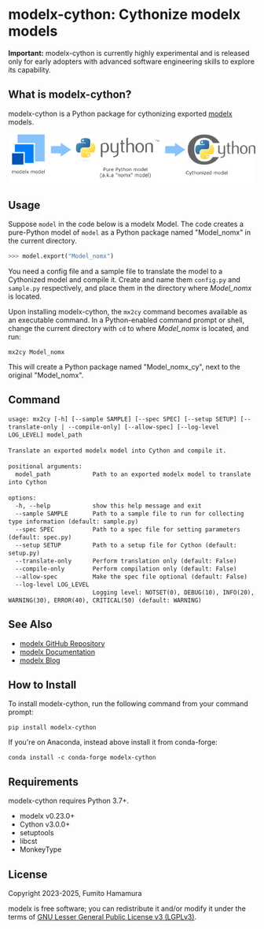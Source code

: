 # modelx-cython: Cythonize modelx models

**Important:**
modelx-cython is currently highly experimental and is released only for early adopters with advanced software engineering skills to explore its capability.

[modelx]:(https://github.com/fumitoh/modelx)

## What is modelx-cython?

modelx-cython is a Python package for cythonizing exported [modelx] models.

![modelx Ecosystem](https://raw.githubusercontent.com/fumitoh/modelx-cython/main/doc/source/images/modelx-ecosystem.png)

## Usage

Suppose `model` in the code below is a modelx Model.
The code creates a pure-Python model of `model` as a Python package named "Model_nomx" in the current directory.

```python
>>> model.export("Model_nomx")
```

You need a config file and a sample file to translate the model to a Cythonized model and compile it. 
Create and name them `config.py` and `sample.py` respectively, and place them in the directory where *Model_nomx* is located.

Upon installing modelx-cython, the `mx2cy` command becomes available as an executable command.
In a Python-enabled command prompt or shell, change the current directory with `cd` to where *Model_nomx* is located, and run:

```
mx2cy Model_nomx
```

This will create a Python package named "Model_nomx_cy", next to the original "Model_nomx".

## Command

```
usage: mx2cy [-h] [--sample SAMPLE] [--spec SPEC] [--setup SETUP] [--translate-only | --compile-only] [--allow-spec] [--log-level LOG_LEVEL] model_path

Translate an exported modelx model into Cython and compile it.

positional arguments:
  model_path            Path to an exported modelx model to translate into Cython

options:
  -h, --help            show this help message and exit
  --sample SAMPLE       Path to a sample file to run for collecting type information (default: sample.py)
  --spec SPEC           Path to a spec file for setting parameters (default: spec.py)
  --setup SETUP         Path to a setup file for Cython (default: setup.py)
  --translate-only      Perform translation only (default: False)
  --compile-only        Perform compilation only (default: False)
  --allow-spec          Make the spec file optional (default: False)
  --log-level LOG_LEVEL
                        Logging level: NOTSET(0), DEBUG(10), INFO(20), WARNING(30), ERROR(40), CRITICAL(50) (default: WARNING)
```

## See Also

* [modelx GitHub Repository](https://github.com/fumitoh/modelx)
* [modelx Documentation](https://docs.modelx.io)
* [modelx Blog](https://modelx.io/allposts)

## How to Install

To install modelx-cython, run the following command from your command prompt:

```
pip install modelx-cython
```

If you're on Anaconda, instead above install it from conda-forge:

```
conda install -c conda-forge modelx-cython
```

## Requirements

modelx-cython requires Python 3.7+.

- modelx v0.23.0+
- Cython v3.0.0+
- setuptools
- libcst
- MonkeyType

## License

Copyright 2023-2025, Fumito Hamamura

modelx is free software; you can redistribute it and/or
modify it under the terms of
[GNU Lesser General Public License v3 (LGPLv3)](https://github.com/fumitoh/modelx-cython/blob/master/LICENSE.txt).

